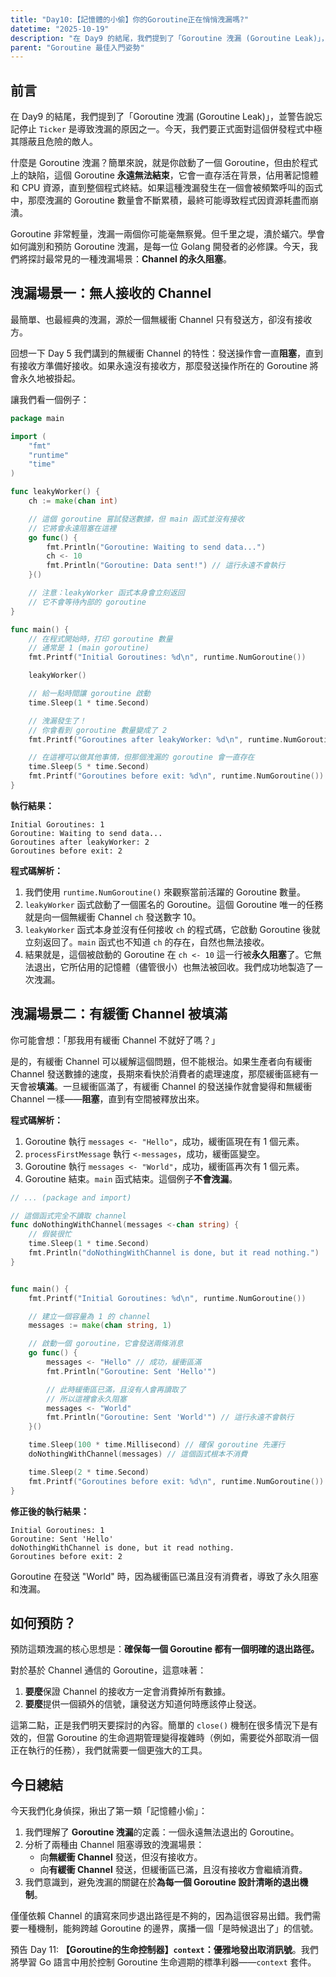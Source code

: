```yaml
---
title: "Day10:【記憶體的小偷】你的Goroutine正在悄悄洩漏嗎?"
datetime: "2025-10-19"
description: "在 Day9 的結尾，我們提到了「Goroutine 洩漏 (Goroutine Leak)」，並警告說忘記停止 `Ticker` 是導致洩漏的原因之一。今天，我們要正式面對這個併發程式中極其隱蔽且危險的敵人"
parent: "Goroutine 最佳入門姿勢"
---
```


## 前言

在 Day9 的結尾，我們提到了「Goroutine 洩漏 (Goroutine Leak)」，並警告說忘記停止 `Ticker` 是導致洩漏的原因之一。今天，我們要正式面對這個併發程式中極其隱蔽且危險的敵人。

什麼是 Goroutine 洩漏？簡單來說，就是你啟動了一個 Goroutine，但由於程式上的缺陷，這個 Goroutine **永遠無法結束**，它會一直存活在背景，佔用著記憶體和 CPU 資源，直到整個程式終結。如果這種洩漏發生在一個會被頻繁呼叫的函式中，那麼洩漏的 Goroutine 數量會不斷累積，最終可能導致程式因資源耗盡而崩潰。

Goroutine 非常輕量，洩漏一兩個你可能毫無察覺。但千里之堤，潰於蟻穴。學會如何識別和預防 Goroutine 洩漏，是每一位 Golang 開發者的必修課。今天，我們將探討最常見的一種洩漏場景：**Channel 的永久阻塞**。

## 洩漏場景一：無人接收的 Channel

最簡單、也最經典的洩漏，源於一個無緩衝 Channel 只有發送方，卻沒有接收方。

回想一下 Day 5 我們講到的無緩衝 Channel 的特性：發送操作會一直**阻塞**，直到有接收方準備好接收。如果永遠沒有接收方，那麼發送操作所在的 Goroutine 將會永久地被掛起。

讓我們看一個例子：

```go
package main

import (
	"fmt"
	"runtime"
	"time"
)

func leakyWorker() {
	ch := make(chan int)

	// 這個 goroutine 嘗試發送數據，但 main 函式並沒有接收
	// 它將會永遠阻塞在這裡
	go func() {
		fmt.Println("Goroutine: Waiting to send data...")
		ch <- 10
		fmt.Println("Goroutine: Data sent!") // 這行永遠不會執行
	}()

	// 注意：leakyWorker 函式本身會立刻返回
	// 它不會等待內部的 goroutine
}

func main() {
	// 在程式開始時，打印 goroutine 數量
	// 通常是 1 (main goroutine)
	fmt.Printf("Initial Goroutines: %d\n", runtime.NumGoroutine())

	leakyWorker()

	// 給一點時間讓 goroutine 啟動
	time.Sleep(1 * time.Second)

	// 洩漏發生了！
	// 你會看到 goroutine 數量變成了 2
	fmt.Printf("Goroutines after leakyWorker: %d\n", runtime.NumGoroutine())

	// 在這裡可以做其他事情，但那個洩漏的 goroutine 會一直存在
	time.Sleep(5 * time.Second)
	fmt.Printf("Goroutines before exit: %d\n", runtime.NumGoroutine())
}
```

**執行結果：**
```text
Initial Goroutines: 1
Goroutine: Waiting to send data...
Goroutines after leakyWorker: 2
Goroutines before exit: 2
```

**程式碼解析：**
1.  我們使用 `runtime.NumGoroutine()` 來觀察當前活躍的 Goroutine 數量。
2.  `leakyWorker` 函式啟動了一個匿名的 Goroutine。這個 Goroutine 唯一的任務就是向一個無緩衝 Channel `ch` 發送數字 10。
3.  `leakyWorker` 函式本身並沒有任何接收 `ch` 的程式碼，它啟動 Goroutine 後就立刻返回了。`main` 函式也不知道 `ch` 的存在，自然也無法接收。
4.  結果就是，這個被啟動的 Goroutine 在 `ch <- 10` 這一行被**永久阻塞**了。它無法退出，它所佔用的記憶體（儘管很小）也無法被回收。我們成功地製造了一次洩漏。

## 洩漏場景二：有緩衝 Channel 被填滿

你可能會想：「那我用有緩衝 Channel 不就好了嗎？」

是的，有緩衝 Channel 可以緩解這個問題，但不能根治。如果生產者向有緩衝 Channel 發送數據的速度，長期來看快於消費者的處理速度，那麼緩衝區總有一天會被**填滿**。一旦緩衝區滿了，有緩衝 Channel 的發送操作就會變得和無緩衝 Channel 一樣——**阻塞**，直到有空間被釋放出來。

**程式碼解析：**

1.  Goroutine 執行 `messages <- "Hello"`，成功，緩衝區現在有 1 個元素。
2.  `processFirstMessage` 執行 `<-messages`，成功，緩衝區變空。
3.  Goroutine 執行 `messages <- "World"`，成功，緩衝區再次有 1 個元素。
4.  Goroutine 結束。`main` 函式結束。這個例子**不會洩漏**。

```go
// ... (package and import)

// 這個函式完全不讀取 channel
func doNothingWithChannel(messages <-chan string) {
    // 假裝很忙
    time.Sleep(1 * time.Second)
    fmt.Println("doNothingWithChannel is done, but it read nothing.")
}


func main() {
	fmt.Printf("Initial Goroutines: %d\n", runtime.NumGoroutine())

	// 建立一個容量為 1 的 channel
	messages := make(chan string, 1)

	// 啟動一個 goroutine，它會發送兩條消息
	go func() {
		messages <- "Hello" // 成功，緩衝區滿
		fmt.Println("Goroutine: Sent 'Hello'")

		// 此時緩衝區已滿，且沒有人會再讀取了
		// 所以這裡會永久阻塞
		messages <- "World"
		fmt.Println("Goroutine: Sent 'World'") // 這行永遠不會執行
	}()

	time.Sleep(100 * time.Millisecond) // 確保 goroutine 先運行
	doNothingWithChannel(messages) // 這個函式根本不消費

	time.Sleep(2 * time.Second)
	fmt.Printf("Goroutines before exit: %d\n", runtime.NumGoroutine())
}
```

**修正後的執行結果：**
```text
Initial Goroutines: 1
Goroutine: Sent 'Hello'
doNothingWithChannel is done, but it read nothing.
Goroutines before exit: 2
```
Goroutine 在發送 "World" 時，因為緩衝區已滿且沒有消費者，導致了永久阻塞和洩漏。

## 如何預防？

預防這類洩漏的核心思想是：**確保每一個 Goroutine 都有一個明確的退出路徑。**

對於基於 Channel 通信的 Goroutine，這意味著：
1.  **要麼**保證 Channel 的接收方一定會消費掉所有數據。
2.  **要麼**提供一個額外的信號，讓發送方知道何時應該停止發送。

這第二點，正是我們明天要探討的內容。簡單的 `close()` 機制在很多情況下是有效的，但當 Goroutine 的生命週期管理變得複雜時（例如，需要從外部取消一個正在執行的任務），我們就需要一個更強大的工具。

## 今日總結

今天我們化身偵探，揪出了第一類「記憶體小偷」：
1.  我們理解了 **Goroutine 洩漏**的定義：一個永遠無法退出的 Goroutine。
2.  分析了兩種由 Channel 阻塞導致的洩漏場景：
    *   向**無緩衝 Channel** 發送，但沒有接收方。
    *   向**有緩衝 Channel** 發送，但緩衝區已滿，且沒有接收方會繼續消費。
3.  我們意識到，避免洩漏的關鍵在於**為每一個 Goroutine 設計清晰的退出機制**。

僅僅依賴 Channel 的讀寫來同步退出路徑是不夠的，因為這很容易出錯。我們需要一種機制，能夠跨越 Goroutine 的邊界，廣播一個「是時候退出了」的信號。

預告 Day 11: **【Goroutine的生命控制器】`context`：優雅地發出取消訊號**。我們將學習 Go 語言中用於控制 Goroutine 生命週期的標準利器——`context` 套件。
